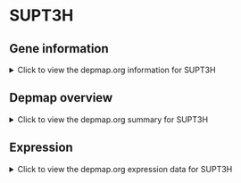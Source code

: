 <h1>SUPT3H</h1>

<h2>Gene information</h2>
<details>
  <summary>Click to view the depmap.org information for SUPT3H</summary>
  <p><a href="https://depmap.org/portal/gene/SUPT3H?tab=about" target="_BLANK">Open page in a new tab...</a></p>
  <iframe src="https://depmap.org/portal/gene/SUPT3H?tab=about" style="border:none;width:100%;height:800px"></iframe>
</details>

<h2>Depmap overview</h2>
<details>
  <summary>Click to view the depmap.org summary for SUPT3H</summary>
  <p><a href="https://depmap.org/portal/gene/SUPT3H?tab=overview" target="_BLANK">Open page in a new tab...</a></p>
  <iframe src="https://depmap.org/portal/gene/SUPT3H?tab=overview" style="border:none;width:100%;height:800px"></iframe>
</details>

<h2>Expression</h2>
<details>
  <summary>Click to view the depmap.org expression data for SUPT3H</summary>
  <p><a href="https://depmap.org/portal/gene/SUPT3H?tab=characterization" target="_BLANK">Open page in a new tab...</a></p>
  <iframe src="https://depmap.org/portal/gene/SUPT3H?tab=characterization" style="border:none;width:100%;height:800px"></iframe>
</details>


<!--
<h2>Reactome Pathway diagram</h2>
<details>
  <summary>Click to view the Reactome pathway for SUPT3H</summary>
  <p><a href="PURL" target="_BLANK">Open page in a new tab...</a></p>
  PNAME
</details>
-->


